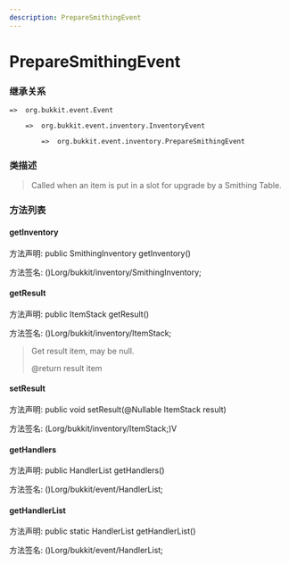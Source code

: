 ```yaml
---
description: PrepareSmithingEvent
---
```


# PrepareSmithingEvent

### 继承关系

    =>  org.bukkit.event.Event

        =>  org.bukkit.event.inventory.InventoryEvent

            =>  org.bukkit.event.inventory.PrepareSmithingEvent

### 类描述

> Called when an item is put in a slot for upgrade by a Smithing Table.

### 方法列表

#### getInventory

方法声明: public SmithingInventory getInventory()

方法签名: ()Lorg/bukkit/inventory/SmithingInventory;

#### getResult

方法声明: public ItemStack getResult()

方法签名: ()Lorg/bukkit/inventory/ItemStack;

> Get result item, may be null.
>
> @return result item

#### setResult

方法声明: public void setResult(@Nullable ItemStack result)

方法签名: (Lorg/bukkit/inventory/ItemStack;)V

#### getHandlers

方法声明: public HandlerList getHandlers()

方法签名: ()Lorg/bukkit/event/HandlerList;

#### getHandlerList

方法声明: public static HandlerList getHandlerList()

方法签名: ()Lorg/bukkit/event/HandlerList;